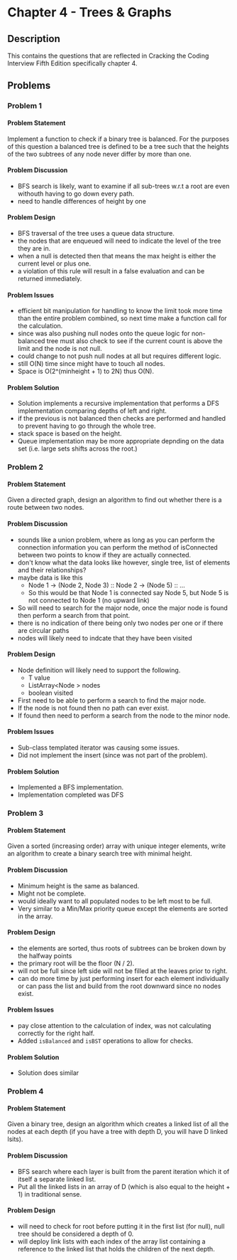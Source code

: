 # Chapter 4 - Trees & Graphs
## Description
This contains the questions that are reflected in Cracking the Coding Interview Fifth Edition specifically chapter 4.

## Problems
### Problem 1
#### Problem Statement
>
Implement a function to check if a binary tree is balanced.  For the purposes of this question a balanced tree is defined to be a tree such that the heights of the two subtrees of any node never differ by more than one.

#### Problem Discussion
- BFS search is likely,  want to examine if all sub-trees w.r.t a root are even withouth having to go down every path.
- need to handle differences of height by one

#### Problem Design
- BFS traversal of the tree uses a queue data structure.
- the nodes that are enqueued will need to indicate the level of the tree they are in.
- when a null is detected then that means the max height is either the current level or plus one.
- a violation of this rule will result in a false evaluation and can be returned immediately.

#### Problem Issues
- efficient bit manipulation for handling to know the limit took more time than the entire problem combined, so next time make a function call for the calculation.
- since was also pushing null nodes onto the queue logic for non-balanced tree must also check to see if the current count is above the limit and the node is not null.
- could change to not push null nodes at all but requires different logic.
- still O(N) time since might have to touch all nodes.
- Space is O(2^(minheight + 1) to 2N) thus O(N).

#### Problem Solution
- Solution implements a recursive implementation that performs a DFS implementation comparing depths of left and right.
- if the previous is not balanced then checks are performed and handled to prevent having to go through the whole tree.
- stack space is based on the height.
- Queue implementation may be more appropriate depnding on the data set (i.e. large sets shifts across the root.)

### Problem 2
#### Problem Statement
>
Given a directed graph, design an algorithm to find out whether there is a route between two nodes.

#### Problem Discussion
- sounds like a union problem, where as long as you can perform the connection information you can perform the method of isConnected between two points to know if they are actually connected.
- don't know what the data looks like however, single tree, list of elements and their relationships?
- maybe data is like this
  - Node 1 -> (Node 2, Node 3) :: Node 2 -> (Node 5) :: ...
  - So this would be that Node 1 is connected say Node 5, but Node 5 is not connected to Node 1 (no upward link)
- So will need to search for the major node, once the major node is found then perform a search from that point.
- there is no indication of there being only two nodes per one or if there are circular paths
- nodes will likely need to indcate that they have been visited

#### Problem Design
- Node definition will likely need to support the following.
  - T value
  - ListArray<Node <T>> nodes
  - boolean visited
- First need to be able to perform a search to find the major node.
- If the node is not found then no path can ever exist.
- If found then need to perform a search from the node to the minor node.

#### Problem Issues
- Sub-class templated iterator was causing some issues.
- Did not implement the insert (since was not part of the problem).

#### Problem Solution
- Implemented a BFS implementation.
- Implementation completed was DFS

### Problem 3
#### Problem Statement
>
Given a sorted (increasing order) array with unique integer elements, write an algorithm to create a binary search tree with minimal height.

#### Problem Discussion
- Minimum height is the same as balanced.
- Might not be complete.
- would ideally want to all populated nodes to be left most to be full.
- Very similar to a Min/Max priority queue except the elements are sorted in the array.

#### Problem Design
- the elements are sorted, thus roots of subtrees can be broken down by the halfway points
- the primary root will be the floor (N / 2).
- will not be full since left side will not be filled at the leaves prior to right.
- can do more time by just performing insert for each element individually or can pass the list and build from the root downward since no nodes exist.

#### Problem Issues
- pay close attention to the calculation of index, was not calculating correctly for the right half.
- Added `isBalanced` and `isBST` operations to allow for checks.

#### Problem Solution
- Solution does similar

### Problem 4
#### Problem Statement
>
Given a binary tree, design an algorithm which creates a linked list of all the nodes at each depth (if you have a tree with depth D, you will have D linked lsits).

#### Problem Discussion
- BFS search where each layer is built from the parent iteration which it of itself a separate linked list.
- Put all the linked lists in an array of D (which is also equal to the height + 1) in traditional sense.

#### Problem Design
- will need to check for root before putting it in the first list (for null), null tree should be considered a depth of 0.
- will deploy link lists with each index of the array list containing a reference to the linked list that holds the children of the next depth.
